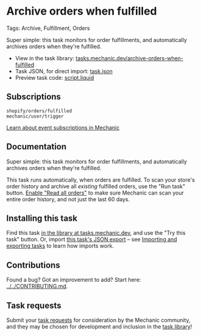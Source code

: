 # Archive orders when fulfilled

Tags: Archive, Fulfillment, Orders

Super simple: this task monitors for order fulfillments, and automatically archives orders when they're fulfilled.

* View in the task library: [tasks.mechanic.dev/archive-orders-when-fulfilled](https://tasks.mechanic.dev/archive-orders-when-fulfilled)
* Task JSON, for direct import: [task.json](../../tasks/archive-orders-when-fulfilled.json)
* Preview task code: [script.liquid](./script.liquid)

## Subscriptions

```liquid
shopify/orders/fulfilled
mechanic/user/trigger
```

[Learn about event subscriptions in Mechanic](https://learn.mechanic.dev/core/tasks/subscriptions)

## Documentation

Super simple: this task monitors for order fulfillments, and automatically archives orders when they're fulfilled.

This task runs automatically, when orders are fulfilled. To scan your store's order history and archive all _existing_ fulfilled orders, use the "Run task" button. [Enable "Read all orders"](https://help.usemechanic.com/tutorials/enabling-read_all_orders) to make sure Mechanic can scan your entire order history, and not just the last 60 days.

## Installing this task

Find this task [in the library at tasks.mechanic.dev](https://tasks.mechanic.dev/archive-orders-when-fulfilled), and use the "Try this task" button. Or, import [this task's JSON export](../../tasks/archive-orders-when-fulfilled.json) – see [Importing and exporting tasks](https://learn.mechanic.dev/core/tasks/import-and-export) to learn how imports work.

## Contributions

Found a bug? Got an improvement to add? Start here: [../../CONTRIBUTING.md](../../CONTRIBUTING.md).

## Task requests

Submit your [task requests](https://mechanic.canny.io/task-requests) for consideration by the Mechanic community, and they may be chosen for development and inclusion in the [task library](https://tasks.mechanic.dev/)!
